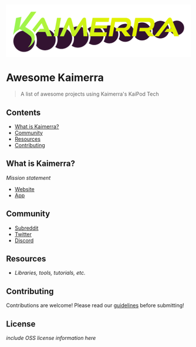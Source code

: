 [<img src="KAIMERRA_CITRUS_DARK_MODE_LOGO.svg" align="center">](https://kaimerra.com)

# Awesome Kaimerra
> A list of awesome projects using Kaimerra's KaiPod Tech

## Contents

- [What is Kaimerra?](#what-is-kaimerra)
- [Community](#community)
- [Resources](#resources)
- [Contributing](#contributing)

## What is Kaimerra?

*Mission statement*

- [Website](http://kaimerra.com)
- [App](https://app.kaimerra.com)

## Community

- [Subreddit](https://www.reddit.com/r/kaimerra/)
- [Twitter](https://twitter.com/kaimerra_hq)
- [Discord](https://discord.gg/BgBs95kbkR)

## Resources

- *Libraries, tools, tutorials, etc.*

## Contributing

Contributions are welcome! Please read our [guidelines](CONTRIBUTIONGUIDELINES.md) before submitting!

## License

*include OSS license information here*
